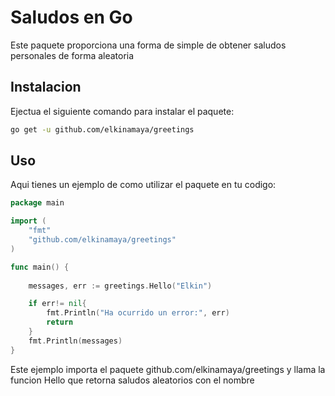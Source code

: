 # Saludos en Go

Este paquete proporciona una forma de simple de obtener saludos personales de forma aleatoria

## Instalacion
Ejectua el siguiente comando para instalar el paquete:
``` bash
go get -u github.com/elkinamaya/greetings
```

## Uso
Aqui tienes un ejemplo de como utilizar el paquete en tu codigo:

```go
package main

import (
	"fmt"	
	"github.com/elkinamaya/greetings"
)

func main() {
	
	messages, err := greetings.Hello("Elkin")

	if err!= nil{
	    fmt.Println("Ha ocurrido un error:", err)
        return 
	}
	fmt.Println(messages)
}
```

Este ejemplo importa el paquete github.com/elkinamaya/greetings y llama la funcion Hello que retorna saludos aleatorios con el nombre